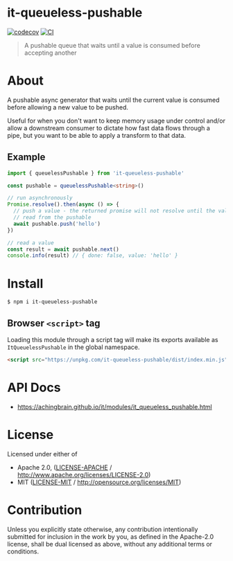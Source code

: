 # it-queueless-pushable

[![codecov](https://img.shields.io/codecov/c/github/achingbrain/it.svg?style=flat-square)](https://codecov.io/gh/achingbrain/it)
[![CI](https://img.shields.io/github/actions/workflow/status/achingbrain/it/js-test-and-release.yml?branch=main\&style=flat-square)](https://github.com/achingbrain/it/actions/workflows/js-test-and-release.yml?query=branch%3Amain)

> A pushable queue that waits until a value is consumed before accepting another

# About

<!--

!IMPORTANT!

Everything in this README between "# About" and "# Install" is automatically
generated and will be overwritten the next time the doc generator is run.

To make changes to this section, please update the @packageDocumentation section
of src/index.js or src/index.ts

To experiment with formatting, please run "npm run docs" from the root of this
repo and examine the changes made.

-->

A pushable async generator that waits until the current value is consumed
before allowing a new value to be pushed.

Useful for when you don't want to keep memory usage under control and/or
allow a downstream consumer to dictate how fast data flows through a pipe,
but you want to be able to apply a transform to that data.

## Example

```typescript
import { queuelessPushable } from 'it-queueless-pushable'

const pushable = queuelessPushable<string>()

// run asynchronously
Promise.resolve().then(async () => {
  // push a value - the returned promise will not resolve until the value is
  // read from the pushable
  await pushable.push('hello')
})

// read a value
const result = await pushable.next()
console.info(result) // { done: false, value: 'hello' }
```

# Install

```console
$ npm i it-queueless-pushable
```

## Browser `<script>` tag

Loading this module through a script tag will make its exports available as `ItQueuelessPushable` in the global namespace.

```html
<script src="https://unpkg.com/it-queueless-pushable/dist/index.min.js"></script>
```

# API Docs

- <https://achingbrain.github.io/it/modules/it_queueless_pushable.html>

# License

Licensed under either of

- Apache 2.0, ([LICENSE-APACHE](https://github.com/achingbrain/it/blob/main/packages/it-queueless-pushable/LICENSE-APACHE) / <http://www.apache.org/licenses/LICENSE-2.0>)
- MIT ([LICENSE-MIT](https://github.com/achingbrain/it/blob/main/packages/it-queueless-pushable/LICENSE-MIT) / <http://opensource.org/licenses/MIT>)

# Contribution

Unless you explicitly state otherwise, any contribution intentionally submitted for inclusion in the work by you, as defined in the Apache-2.0 license, shall be dual licensed as above, without any additional terms or conditions.
